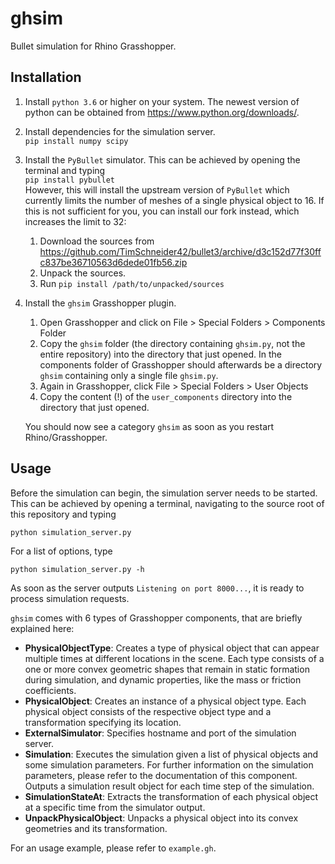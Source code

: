 # ghsim
Bullet simulation for Rhino Grasshopper.

## Installation
1. Install `python 3.6` or higher on your system.
The newest version of python can be obtained from <https://www.python.org/downloads/>.

2. Install dependencies for the simulation server.<br>
```pip install numpy scipy```

3. Install the `PyBullet` simulator.
This can be achieved by opening the terminal and typing<br>
```pip install pybullet```<br>
However, this will install the upstream version of `PyBullet` which currently limits the number of meshes of a single physical object to 16.
If this is not sufficient for you, you can install our fork instead, which increases the limit to 32:
    1. Download the sources from <https://github.com/TimSchneider42/bullet3/archive/d3c152d77f30ffc837be36710563d6dede01fb56.zip>
    2. Unpack the sources.
    3. Run `pip install /path/to/unpacked/sources`
    
4. Install the `ghsim` Grasshopper plugin.
    1. Open Grasshopper and click on File > Special Folders > Components Folder
    2. Copy the `ghsim` folder (the directory containing `ghsim.py`, not the entire repository) into the directory that just opened.
    In the components folder of Grasshopper should afterwards be a directory `ghsim` containing only a single file `ghsim.py`.
    3. Again in Grasshopper, click File > Special Folders > User Objects
    4. Copy the content (!) of the `user_components` directory into the directory that just opened.
    
    You should now see a category `ghsim` as soon as you restart Rhino/Grasshopper.
    
## Usage
Before the simulation can begin, the simulation server needs to be started.
This can be achieved by opening a terminal, navigating to the source root of this repository and typing

```python simulation_server.py```

For a list of options, type 

```python simulation_server.py -h```

As soon as the server outputs `Listening on port 8000...`, it is ready to process simulation requests.

`ghsim` comes with 6 types of Grasshopper components, that are briefly explained here:

- **PhysicalObjectType**: Creates a type of physical object that can appear multiple times at different locations in the scene. 
Each type consists of a one or more convex geometric shapes that remain in static formation during simulation, and dynamic properties, like the mass or friction coefficients.
- **PhysicalObject**: Creates an instance of a physical object type. 
Each physical object consists of the respective object type and a transformation specifying its location.
- **ExternalSimulator**: Specifies hostname and port of the simulation server.
- **Simulation**: Executes the simulation given a list of physical objects and some simulation parameters.
For further information on the simulation parameters, please refer to the documentation of this component.
Outputs a simulation result object for each time step of the simulation.
- **SimulationStateAt**: Extracts the transformation of each physical object at a specific time from the simulator output.
- **UnpackPhysicalObject**: Unpacks a physical object into its convex geometries and its transformation.

For an usage example, please refer to `example.gh`.